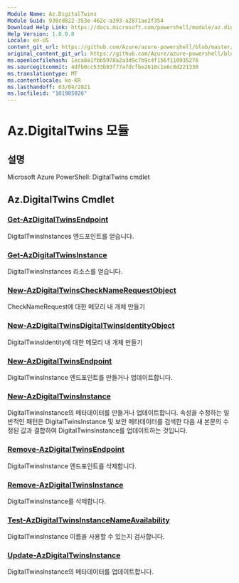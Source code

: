 ```yaml
---
Module Name: Az.DigitalTwins
Module Guid: 938cd822-353e-462c-a393-a2871ae2f354
Download Help Link: https://docs.microsoft.com/powershell/module/az.digitaltwins
Help Version: 1.0.0.0
Locale: en-US
content_git_url: https://github.com/Azure/azure-powershell/blob/master/src/DigitalTwins/help/Az.DigitalTwins.md
original_content_git_url: https://github.com/Azure/azure-powershell/blob/master/src/DigitalTwins/help/Az.DigitalTwins.md
ms.openlocfilehash: 1eca8a1fbb5978a2a3d9c7b9c4f156f110935276
ms.sourcegitcommit: 4dfb0cc533b83f77afdcfbe2618c1e6c8d221330
ms.translationtype: MT
ms.contentlocale: ko-KR
ms.lasthandoff: 03/04/2021
ms.locfileid: "101985026"
---
```

# Az.DigitalTwins 모듈
## 설명
Microsoft Azure PowerShell: DigitalTwins cmdlet

## Az.DigitalTwins Cmdlet
### [Get-AzDigitalTwinsEndpoint](Get-AzDigitalTwinsEndpoint.md)
DigitalTwinsInstances 엔드포인트를 얻습니다.

### [Get-AzDigitalTwinsInstance](Get-AzDigitalTwinsInstance.md)
DigitalTwinsInstances 리소스를 얻습니다.

### [New-AzDigitalTwinsCheckNameRequestObject](New-AzDigitalTwinsCheckNameRequestObject.md)
CheckNameRequest에 대한 메모리 내 개체 만들기

### [New-AzDigitalTwinsDigitalTwinsIdentityObject](New-AzDigitalTwinsDigitalTwinsIdentityObject.md)
DigitalTwinsIdentity에 대한 메모리 내 개체 만들기

### [New-AzDigitalTwinsEndpoint](New-AzDigitalTwinsEndpoint.md)
DigitalTwinsInstance 엔드포인트를 만들거나 업데이트합니다.

### [New-AzDigitalTwinsInstance](New-AzDigitalTwinsInstance.md)
DigitalTwinsInstance의 메타데이터를 만들거나 업데이트합니다.
속성을 수정하는 일반적인 패턴은 DigitalTwinsInstance 및 보안 메타데이터를 검색한 다음 새 본문의 수정된 값과 결합하여 DigitalTwinsInstance를 업데이트하는 것입니다.

### [Remove-AzDigitalTwinsEndpoint](Remove-AzDigitalTwinsEndpoint.md)
DigitalTwinsInstance 엔드포인트를 삭제합니다.

### [Remove-AzDigitalTwinsInstance](Remove-AzDigitalTwinsInstance.md)
DigitalTwinsInstance를 삭제합니다.

### [Test-AzDigitalTwinsInstanceNameAvailability](Test-AzDigitalTwinsInstanceNameAvailability.md)
DigitalTwinsInstance 이름을 사용할 수 있는지 검사합니다.

### [Update-AzDigitalTwinsInstance](Update-AzDigitalTwinsInstance.md)
DigitalTwinsInstance의 메타데이터를 업데이트합니다.

